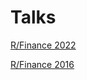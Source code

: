 # Talks

[R/Finance 2022](https://rinfinance.s3.amazonaws.com/past.rinfinance.com/agenda/2022/ThomasHarte.html)

[R/Finance 2016]( http://tharte.github.io/mbt)
